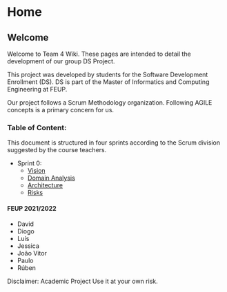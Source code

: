 # Home
## Welcome

Welcome to Team 4 Wiki. These pages are intended to detail the development of our group DS Project.

This project was developed by students for the Software Development Enrollment (DS). DS is part of the Master of Informatics and Computing Engineering at FEUP.

Our project follows a Scrum Methodology organization. Following AGILE concepts is a primary concern for us.

### Table of Content:

This document is structured in four sprints according to the Scrum division suggested by the course teachers.

* Sprint 0:
    * [Vision](2-vision.md)
    * [Domain Analysis](3-domain-analysis.md)
    * [Architecture](4-architecture.md)
    * [Risks](5-risks.md)

#### FEUP 2021/2022

* David
* Diogo
* Luís
* Jessica
* João Vitor
* Paulo
* Rúben

Disclaimer: Academic Project Use it at your own risk.